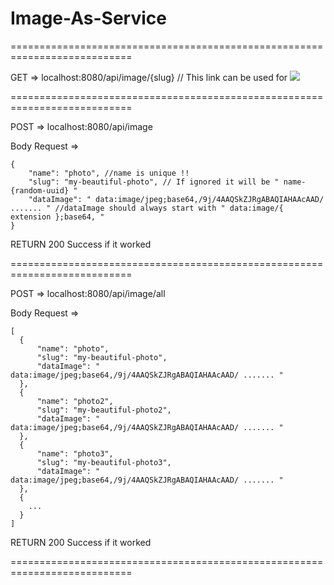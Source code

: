 # Image-As-Service


===========================================================================

GET => localhost:8080/api/image/{slug} // This link can be used  for <img src="{url}" />

===========================================================================

POST => localhost:8080/api/image

Body Request =>
```
{
    "name": "photo", //name is unique !!
    "slug": "my-beautiful-photo", // If ignored it will be " name-{random-uuid} "
    "dataImage": " data:image/jpeg;base64,/9j/4AAQSkZJRgABAQIAHAAcAAD/ ....... " //dataImage should always start with " data:image/{ extension };base64, "
}

```

RETURN 
  200 Success if it worked


===========================================================================

POST => localhost:8080/api/image/all

Body Request =>
```
[
  {
      "name": "photo", 
      "slug": "my-beautiful-photo", 
      "dataImage": " data:image/jpeg;base64,/9j/4AAQSkZJRgABAQIAHAAcAAD/ ....... "
  },
  {
      "name": "photo2", 
      "slug": "my-beautiful-photo2", 
      "dataImage": " data:image/jpeg;base64,/9j/4AAQSkZJRgABAQIAHAAcAAD/ ....... "
  },
  {
      "name": "photo3", 
      "slug": "my-beautiful-photo3", 
      "dataImage": " data:image/jpeg;base64,/9j/4AAQSkZJRgABAQIAHAAcAAD/ ....... "
  },
  {
    ...
  }
]
```

RETURN 
  200 Success if it worked


===========================================================================

